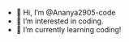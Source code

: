 - 👋 Hi, I’m @Ananya2905-code
- 👀 I’m interested in coding.
- 🌱 I’m currently learning coding!

<!---
Ananya2905-code/Ananya2905-code is a ✨ special ✨ repository because its `README.md` (this file) appears on your GitHub profile.
You can click the Preview link to take a look at your changes.
--->
